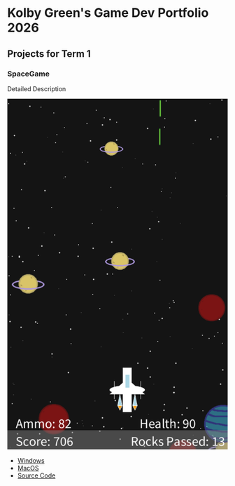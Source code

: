 # Kolby Green's Game Dev Portfolio 2026

## Projects for Term 1

### SpaceGame

Detailed Description

![Running Game](https://github.com/KGr33n05/GamingDevelopmentPortfolio/blob/main/images/SpaceGame01.png?raw=true)

* [Windows](https://github.com/KGr33n05/GamingDevelopmentPortfolio/blob/main/src/SpaceGame/windows-amd64.zip)
* [MacOS](https://github.com/KGr33n05/GamingDevelopmentPortfolio/blob/main/src/SpaceGame/macos-aarch64.zip)
* [Source Code]()
